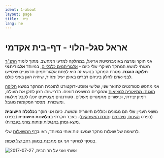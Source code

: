 ```yaml
---
ident: 1-about
layout: page
title:  בית
lang: he
---
```

# אראל סגל-הלוי - דף-בית אקדמי 

אני חוקר ומרצה באוניברסיטת אריאל, במחלקה למדעי המחשב.
מתוך לימוד [התנ"ך][tnk] הגעתי לנושא המחקר העיקרי שלי כיום -
[אלגוריתמים כלכליים][alg5781],  במיוחד
**אלגוריתמי חלוקה הוגנת**.
מטרת המחקר בנושא זה היא לפתח אלגוריתמים חדשניים שיסייעו לבני-אדם לחלק ביניהם דברים
באופן יעיל ומהיר, שיהיה הוגן בעיני כולם.

אני מחפש סטודנטים לתואר שני, שלישי ופוסט-דוקטורט
לתוכנית המחקר בנושא [חלוקה הוגנת: מתיאוריה למציאות][wishlist] ומחקרים בנושאים דומים. 
הדרישות: רצון לתקן את העולם, דמיון יצירתי, וכישורים מתמטיים מעולים.
סטודנטים מצטיינים יוכלו לקבל מילגות ומשכורת.
מספר המקומות מוגבל.

<p style='display:none'>

נושאי העניין שלי הם מגוונים וכוללים תיאוריה ומעשה. כיום אני חוקר ב**כלכלה חישובית** (בפרט [הגינות][1],  [מיכרזים][2] ו[תורת המשחקים][3]). 
בעבר חקרתי ב**בלשנות חישובית** (בפרט  [משא-ומתן באנגלית][4] ו[ניתוח צורני בעברית][5]). 


לרשימה של שאלות מחקר שמעניינות אותי במיוחד, ראו ב[דף המשאלות][wishlist] שלי.

בנוסף למחקר אני גם  [מתכנת במגוון רחב של שפות][6].
</p>

<p style="text-align: left;">
<img src='/images/temple_mount_20170727_012.jpg' alt='אשתי ואני על הר הבית, 2017-07-27'/>
</p>

[1]: {{site.baseurl}}/topics/{{page.lang}}/fairness
[2]: {{site.baseurl}}/topics/{{page.lang}}/auctions
[3]: {{site.baseurl}}/topics/{{page.lang}}/repeatedgames
[4]: {{site.baseurl}}/topics/{{page.lang}}/negochat
[5]: {{site.baseurl}}/topics/{{page.lang}}/hebnlp
[6]: {{site.baseurl}}/pages/en/code
[tnk]: {{site.baseurl}}/topics/{{page.lang}}/tnk
[wishlist]: {{site.baseurl}}/pages/{{page.lang}}/wishlist
[research]: {{site.baseurl}}/papers/ResearchProgram-ISF-712-20.pdf
[ya]: https://sites.google.com/site/aumannbiu/
[ah]: http://u.cs.biu.ac.il/~avinatan/
[alg5781]: https://github.com/erelsgl-at-ariel/algorithms-5781
